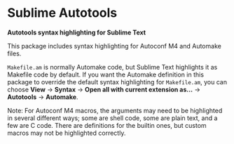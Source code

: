 Sublime Autotools
=================

**Autotools syntax highlighting for Sublime Text**

This package includes syntax highlighting for Autoconf M4 and Automake files.

`Makefile.am` is normally Automake code, but Sublime Text highlights it
as Makefile code by default.
If you want the Automake definition in this package to override the
default syntax highlighting for `Makefile.am`, you can choose **View** →
**Syntax** → **Open all with current extension as...** → **Autotools** →
**Automake**.

Note: For Autoconf M4 macros, the arguments may need to be highlighted in
several different ways; some are shell code, some are plain text, and a few
are C code. There are definitions for the builtin ones, but custom macros
may not be highlighted correctly.
